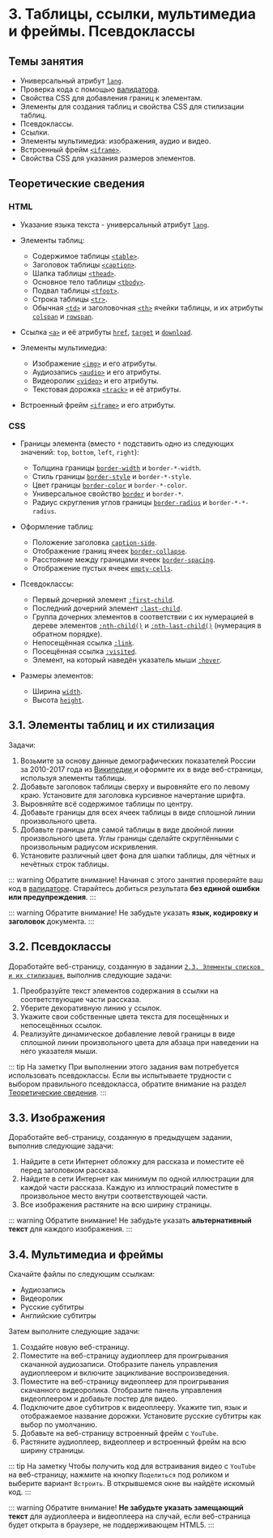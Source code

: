 # 3. Таблицы, ссылки, мультимедиа и фреймы. Псевдоклассы

## Темы занятия

- Универсальный атрибут [`lang`](https://webref.ru/html/attr/lang).
- Проверка кода с помощью [валидатора](https://validator.w3.org).
- Свойства CSS для добавления границ к элементам.
- Элементы для создания таблиц и свойства CSS для стилизации таблиц.
- Псевдоклассы.
- Ссылки.
- Элементы мультимедиа: изображения, аудио и видео.
- Встроенный фрейм [`<iframe>`](https://webref.ru/html/iframe).
- Свойства CSS для указания размеров элементов.

## Теоретические сведения

### HTML

- Указание языка текста - универсальный атрибут
[`lang`](https://webref.ru/html/attr/lang).

- Элементы таблиц:

  - Содержимое таблицы [`<table>`](https://webref.ru/html/table).
  - Заголовок таблицы [`<caption>`](https://webref.ru/html/caption).
  - Шапка таблицы [`<thead>`](https://webref.ru/html/thead).
  - Основное тело таблицы [`<tbody>`](https://webref.ru/html/tbody).
  - Подвал таблицы [`<tfoot>`](https://webref.ru/html/tfoot).
  - Строка таблицы [`<tr>`](https://webref.ru/html/tr).
  - Обычная [`<td>`](https://webref.ru/html/td) и заголовочная
  [`<th>`](https://webref.ru/html/th) ячейки таблицы, и их атрибуты
  [`colspan`](https://webref.ru/html/td/colspan) и
  [`rowspan`](https://webref.ru/html/td/rowspan).

- Ссылка [`<a>`](https://webref.ru/html/a) и её атрибуты
[`href`](https://webref.ru/html/a/href),
[`target`](https://webref.ru/html/a/target) и
[`download`](https://webref.ru/html/a/download).

- Элементы мультимедиа:

  - Изображение [`<img>`](https://webref.ru/html/img) и его атрибуты.
  - Аудиозапись [`<audio>`](https://webref.ru/html/audio) и его атрибуты.
  - Видеоролик [`<video>`](https://webref.ru/html/video) и его атрибуты.
  - Текстовая дорожка [`<track>`](https://webref.ru/html/track) и её атрибуты.

- Встроенный фрейм [`<iframe>`](https://webref.ru/html/iframe) и его атрибуты.

### CSS

- Границы элемента (вместо `*` подставить одно из следующих значений: `top`,
 `bottom`, `left`, `right`):

  - Толщина границы [`border-width`](https://webref.ru/css/border-width) и 
  `border-*-width`.
  - Стиль границы [`border-style`](https://webref.ru/css/border-style) и 
  `border-*-style`.
  - Цвет границы [`border-color`](https://webref.ru/css/border-color) и 
  `border-*-color`.
  - Универсальное свойство [`border`](https://webref.ru/css/border) и 
  `border-*`.
  - Радиус скругления углов границы
  [`border-radius`](https://webref.ru/css/border-radius) и `border-*-*-radius`.

- Оформление таблиц:

  - Положение заголовка [`caption-side`](https://webref.ru/css/caption-side).
  - Отображение границ ячеек
  [`border-collapse`](https://webref.ru/css/border-collapse).
  - Расстояние между границами ячеек
  [`border-spacing`](https://webref.ru/css/border-spacing).
  - Отображение пустых ячеек
  [`empty-cells`](https://webref.ru/css/empty-cells).

- Псевдоклассы:

  - Первый дочерний элемент
  [`:first-child`](https://webref.ru/css/first-child).
  - Последний дочерний элемент
  [`:last-child`](https://webref.ru/css/last-child).
  - Группа дочерних элементов в соответствии с их нумерацией в дереве 
  элементов [`:nth-child()`](https://webref.ru/css/nth-child) и
  [`:nth-last-child()`](https://webref.ru/css/nth-last-child) (нумерация в 
  обратном порядке).
  - Непосещённая ссылка [`:link`](https://webref.ru/css/link).
  - Посещённая ссылка [`:visited`](https://webref.ru/css/visited).
  - Элемент, на который наведён указатель мыши
  [`:hover`](https://webref.ru/css/hover).

- Размеры элементов:

  - Ширина [`width`](https://webref.ru/css/width).
  - Высота [`height`](https://webref.ru/css/height).

## 3.1. Элементы таблиц и их стилизация

Задачи:

1. Возьмите за основу данные демографических показателей России за 2010-2017
года из [Википедии
](https://ru.wikipedia.org/wiki/Население_России#Российская_Федерация) и 
оформите их в виде веб-страницы, используя элементы таблицы.
2. Добавьте заголовок таблицы сверху и выровняйте его по левому краю. 
Установите для заголовка курсивное начертание шрифта.
3. Выровняйте всё содержимое таблицы по центру.
4. Добавьте границы для всех ячеек таблицы в виде сплошной линии 
произвольного цвета.
5. Добавьте границы для самой таблицы в виде двойной линии произвольного 
цвета. Углы границы сделайте скруглёнными с произвольным радиусом искривления.
6. Установите различный цвет фона для шапки таблицы, для чётных и нечётных 
строк таблицы.

::: warning Обратите внимание!
Начиная с этого занятия проверяйте ваш код в
[валидаторе](https://validator.w3.org). Старайтесь добиться результата **без
единой ошибки или предупреждения**.
:::

::: warning Обратите внимание!
Не забудьте указать **язык, кодировку и заголовок** документа.
:::

## 3.2. Псевдоклассы

Доработайте веб-страницу, созданную в задании [`2.3. Элементы списков и их
стилизация`](/practice/02/#_2-3-эnементы-списков-и-их-стиnизация), выполнив 
следующие задачи:

1. Преобразуйте текст элементов содержания в ссылки на соответствующие части
рассказа.
2. Уберите декоративную линию у ссылок.
3. Укажите свои собственные цвета текста для посещённых и непосещённых ссылок.
4. Реализуйте динамическое добавление левой границы в виде сплошной линии 
произвольного цвета для абзаца при наведении на него указателя мыши.

::: tip На заметку
При выполнении этого задания вам потребуется использовать псевдоклассы. Если
вы испытываете трудности с выбором правильного псевдокласса, обратите 
внимание на раздел [Теоретические сведения](#теоретические-сведения).
:::

## 3.3. Изображения

Доработайте веб-страницу, созданную в предыдущем задании, выполнив следующие
задачи:

1. Найдите в сети Интернет обложку для рассказа и поместите её перед 
заголовком рассказа.
2. Найдите в сети Интернет как минимум по одной иллюстрации для каждой части
рассказа. Каждую из иллюстраций поместите в произвольное место внутри 
соответствующей части.
3. Все изображения растяните на всю ширину страницы.

::: warning Обратите внимание!
Не забудьте указать **альтернативный текст** для каждого изображения.
:::

## 3.4. Мультимедиа и фреймы

Скачайте файлы по следующим ссылкам:

- <a :href="$withBase('/assets/audio.mp3')" download>Аудиозапись</a>
- <a :href="$withBase('/assets/video.mp4')" download>Видеоролик</a>
- <a :href="$withBase('/assets/subtitles.ru.vtt')" download>Русские 
субтитры</a>
- <a :href="$withBase('/assets/subtitles.en.vtt')" download>Английские 
субтитры</a>

Затем выполните следующие задачи:

1. Создайте новую веб-страницу.
2. Поместите на веб-страницу аудиоплеер для проигрывания скачанной 
аудиозаписи. Отобразите панель управления аудиоплеером и включите 
зацикливание воспроизведения.
3. Поместите на веб-страницу видеоплеер для проигрывания скачанного 
видеоролика. Отобразите панель управления видеоплеером и добавьте постер для
видео.
4. Подключите двое субтитров к видеоплееру. Укажите тип, язык и отображаемое
название дорожки. Установите русские субтитры как выбор по умолчанию.
5. Добавьте на веб-страницу встроенный фрейм с `YouTube`.
6. Растяните аудиоплеер, видеоплеер и встроенный фрейм на всю ширину страницы.

::: tip На заметку
Чтобы получить код для встраивания видео с `YouTube` на веб-страницу, 
нажмите на кнопку `Поделиться` под роликом и выберите вариант `Встроить`. В 
открывшемся окне вы найдёте искомый код.
:::

::: warning Обратите внимание!
**Не забудьте указать замещающий текст** для аудиоплеера и видеоплеера на 
случай, если веб-страница будет открыта в браузере, не поддерживающем HTML5.
:::
  
<script-button/>

<disqus-comments
  page-uuid="305d6477-13cf-48d3-8940-c3587c40bd19"
  page-title="3. Таблицы, ссылки, мультимедиа и фреймы.
    Псевдоклассы | Практические занятия"/>